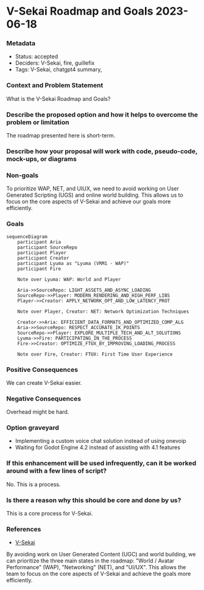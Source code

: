 # V-Sekai Roadmap and Goals 2023-06-18

### Metadata

- Status: accepted
- Deciders: V-Sekai, fire, guillefix
- Tags: V-Sekai, chatgpt4 summary,

### Context and Problem Statement

What is the V-Sekai Roadmap and Goals?

### Describe the proposed option and how it helps to overcome the problem or limitation

The roadmap presented here is short-term.

### Describe how your proposal will work with code, pseudo-code, mock-ups, or diagrams

### Non-goals

To prioritize WAP, NET, and UIUX, we need to avoid working on User Generated Scripting (UGS) and online world building. This allows us to focus on the core aspects of V-Sekai and achieve our goals more efficiently.

### Goals

```
sequenceDiagram
    participant Aria
    participant SourceRepo
    participant Player
    participant Creator
    participant Lyuma as "Lyuma (VRM1 - WAP)"
    participant Fire

    Note over Lyuma: WAP: World and Player

    Aria->>SourceRepo: LIGHT_ASSETS_AND_ASYNC_LOADING
    SourceRepo->>Player: MODERN_RENDERING_AND_HIGH_PERF_LIBS
    Player->>Creator: APPLY_NETWORK_OPT_AND_LOW_LATENCY_PROT

    Note over Player, Creator: NET: Network Optimization Techniques

    Creator->>Aria: EFFICIENT_DATA_FORMATS_AND_OPTIMIZED_COMP_ALG
    Aria->>SourceRepo: RESPECT_ACCURATE_IK_POINTS
    SourceRepo->>Player: EXPLORE_MULTIPLE_TECH_AND_ALT_SOLUTIONS
    Lyuma->>Fire: PARTICIPATING_IN_THE_PROCESS
    Fire->>Creator: OPTIMIZE_FTUX_BY_IMPROVING_LOADING_PROCESS

    Note over Fire, Creator: FTUX: First Time User Experience
```

### Positive Consequences

We can create V-Sekai easier.

### Negative Consequences

Overhead might be hard.

### Option graveyard

- Implementing a custom voice chat solution instead of using onevoip
- Waiting for Godot Engine 4.2 instead of assisting with 4.1 features

### If this enhancement will be used infrequently, can it be worked around with a few lines of script?

No. This is a process.

### Is there a reason why this should be core and done by us?

This is a core process for V-Sekai.

### References

- [V-Sekai](https://v-sekai.org/)

By avoiding work on User Generated Content (UGC) and world building, we can prioritize the three main states in the roadmap: "World / Avatar Performance" (WAP), "Networking" (NET), and "UI/UX". This allows the team to focus on the core aspects of V-Sekai and achieve the goals more efficiently.
